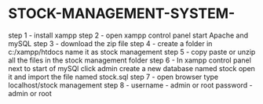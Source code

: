 # STOCK-MANAGEMENT-SYSTEM-
step 1 - install xampp
step 2 - open xampp control panel 
        start Apache and mySQL 
step 3 - download the zip file 
step 4 - create a folder in 
          c:/xampp/htdocs
          name it as  stock management 
step 5 - copy paste or unzip all the files in the stock management folder
step 6 - In xampp control panel next to start of mySQl click admin 
         create a new database named stock 
         open it and import the file named stock.sql
step 7 - open browser 
         type localhost/stock management
step 8 - username - admin or root 
         password - admin or root
